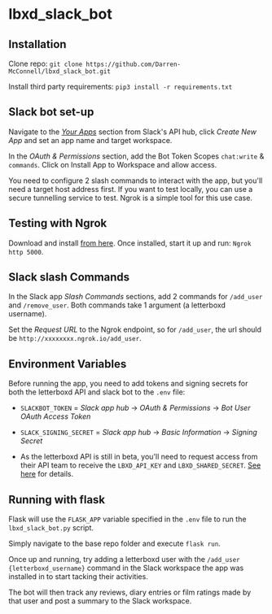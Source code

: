 # lbxd_slack_bot

## Installation

Clone repo:
`git clone https://github.com/Darren-McConnell/lbxd_slack_bot.git`  

Install third party requirements:
`pip3 install -r requirements.txt`

## Slack bot set-up

Navigate to the [_Your Apps_](https://api.slack.com/apps?new_app=1) section from Slack's API hub, click _Create New App_ and set an app name and target workspace.

In the _OAuth & Permissions_ section, add the Bot Token Scopes `chat:write` & `commands`. Click on Install App to Workspace and allow access.

You need to configure 2 slash commands to interact with the app, but you'll need a target host address first. If you want to test locally, you can use a secure tunnelling service to test. Ngrok is a simple tool for this use case.

## Testing with Ngrok

Download and install [from here](https://ngrok.com/download). Once installed, start it up and run: `Ngrok http 5000`.

## Slack slash Commands

In the Slack app _Slash Commands_ sections, add 2 commands for `/add_user` and `/remove_user`. Both commands take 1 argument (a letterboxd username).

Set the _Request URL_ to the Ngrok endpoint, so for `/add_user`, the url should be `http://xxxxxxxx.ngrok.io/add_user`.

## Environment Variables

Before running the app, you need to add tokens and signing secrets for both the letterboxd API and slack bot to the `.env` file:

*  `SLACKBOT_TOKEN` = _Slack app hub_ -> _OAuth & Permissions_ -> _Bot User OAuth Access Token_

*  `SLACK_SIGNING_SECRET` = _Slack app hub_ -> _Basic Information_ -> _Signing Secret_

* As the letterboxd API is still in beta, you'll need to request access from their API team to receive the `LBXD_API_KEY` and `LBXD_SHARED_SECRET`. [See here](https://letterboxd.com/api-beta/) for details.

## Running with flask
Flask will use the `FLASK_APP` variable specified in the `.env` file to run the `lbxd_slack_bot.py` script.

Simply navigate to the base repo folder and execute `flask run`.

Once up and running, try adding a letterboxd user with the `/add_user {letterboxd_username}` command in the Slack workspace the app was installed in to start tacking their activities.

The bot will then track any reviews, diary entries or film ratings made by that user and post a summary to the Slack workspace.
